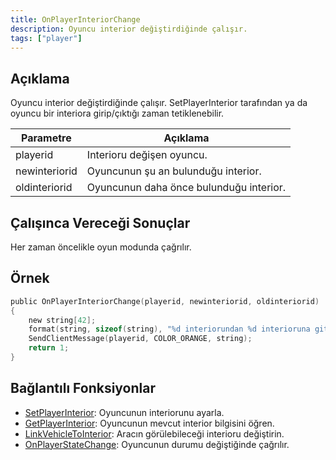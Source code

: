 ```yaml
---
title: OnPlayerInteriorChange
description: Oyuncu interior değiştirdiğinde çalışır.
tags: ["player"]
---
```


## Açıklama

Oyuncu interior değiştirdiğinde çalışır. SetPlayerInterior tarafından ya da oyuncu bir interiora girip/çıktığı zaman tetiklenebilir.

| Parametre          | Açıklama                               |
| ------------- | -------------------------------------- |
| playerid      | Interioru değişen oyuncu.              |
| newinteriorid | Oyuncunun şu an bulunduğu interior.    |
| oldinteriorid | Oyuncunun daha önce bulunduğu interior.|

## Çalışınca Vereceği Sonuçlar

Her zaman öncelikle oyun modunda çağrılır.

## Örnek

```c
public OnPlayerInteriorChange(playerid, newinteriorid, oldinteriorid)
{
    new string[42];
    format(string, sizeof(string), "%d interiorundan %d interioruna gittiniz!", oldinteriorid, newinteriorid);
    SendClientMessage(playerid, COLOR_ORANGE, string);
    return 1;
}
```

## Bağlantılı Fonksiyonlar

- [SetPlayerInterior](../functions/SetPlayerInterior): Oyuncunun interiorunu ayarla.
- [GetPlayerInterior](../functions/GetPlayerInterior): Oyuncunun mevcut interior bilgisini öğren.
- [LinkVehicleToInterior](../functions/LinkVehicleToInterior): Aracın görülebileceği interioru değiştirin.
- [OnPlayerStateChange](OnPlayerStateChange): Oyuncunun durumu değiştiğinde çağrılır.
